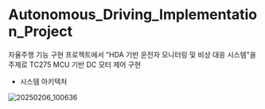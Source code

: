 # Autonomous_Driving_Implementation_Project
자율주행 기능 구현 프로젝트에서 "HDA 기반 운전자 모니터링 및 비상 대응 시스템"을 주제로 TC275 MCU 기반 DC 모터 제어 구현

- 시스템 아키텍처

![20250206_100636](https://github.com/user-attachments/assets/83d8b896-2565-447f-97c3-31f191fc6fc4)

